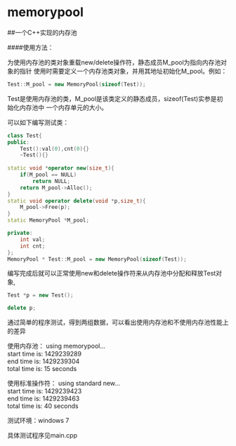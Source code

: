 # memorypool
##一个C++实现的内存池

####使用方法：

为使用内存池的类对象重载new/delete操作符，静态成员M_pool为指向内存池对象的指针
使用时需要定义一个内存池类对象，并用其地址初始化M_pool。例如：

```cpp
Test::M_pool = new MemoryPool(sizeof(Test));
```
Test是使用内存池的类，M_pool是该类定义的静态成员，sizeof(Test)实参是初始化内存池中
一个内存单元的大小。

可以如下编写测试类：
```cpp
class Test{
public: 
	Test():val(0),cnt(0){}
	~Test(){}
	
static void *operator new(size_t){
	if(M_pool == NULL)
		return NULL;
	return M_pool->Alloc();
}
static void operator delete(void *p,size_t){
	M_pool->Free(p);
}
static MemoryPool *M_pool;

private:
	int val;
	int cnt;
};
MemoryPool * Test::M_pool = new MemoryPool(sizeof(Test));
```
编写完成后就可以正常使用new和delete操作符来从内存池中分配和释放Test对象,
```cpp
Test *p = new Test();

delete p;
```

通过简单的程序测试，得到两组数据，可以看出使用内存池和不使用内存池性能上的差异

使用内存池：
using memorypool...  
start time is: 1429239289  
end   time is: 1429239304  
total time is: 15 seconds  

使用标准操作符：
using standard new...  
start time is: 1429239423  
end   time is: 1429239463  
total time is: 40 seconds  

测试环境：windows 7

具体测试程序见main.cpp
